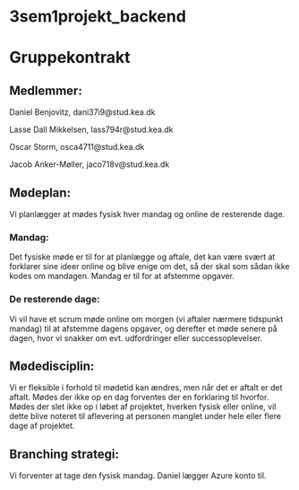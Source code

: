 
# 3sem1projekt_backend
# Gruppekontrakt

## Medlemmer: 
<p>Daniel Benjovitz, dani37i9@stud.kea.dk</p>
<p>Lasse Dall Mikkelsen, lass794r@stud.kea.dk</p>
<p>Oscar Storm, osca4711@stud.kea.dk</p>
<p>Jacob Anker-Møller, jaco718v@stud.kea.dk</p>

## Mødeplan: 
Vi planlægger at mødes fysisk hver mandag og online de resterende dage.
### Mandag:
Det fysiske møde er til for at planlægge og aftale, det kan være svært at forklarer sine ideer online og blive enige om det, så der skal som sådan ikke kodes om mandagen. Mandag er til for at afstemme opgaver.
### De resterende dage:
Vi vil have et scrum møde online om morgen (vi aftaler nærmere tidspunkt mandag) til at afstemme dagens opgaver, og derefter et møde senere på dagen, hvor vi snakker om evt. udfordringer eller successoplevelser.
## Mødedisciplin:
Vi er fleksible i forhold til mødetid kan ændres, men når det er aftalt er det aftalt.
Mødes der ikke op en dag forventes der en forklaring til hvorfor.
Mødes der slet ikke op i løbet af projektet, hverken fysisk eller online, vil dette blive noteret til aflevering at personen manglet under hele eller flere dage af projektet.
## Branching strategi:
Vi forventer at tage den fysisk mandag.
Daniel lægger Azure konto til.
